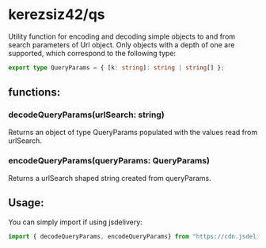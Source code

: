 # kerezsiz42/qs
Utility function for encoding and decoding simple objects to and from search parameters of Url object. Only objects with a depth of one are supported, which correspond to the following type:
```ts
export type QueryParams = { [k: string]: string | string[] };
```
## functions:
### decodeQueryParams(urlSearch: string)
Returns an object of type QueryParams populated with the values read from urlSearch.
### encodeQueryParams(queryParams: QueryParams)
Returns a urlSearch shaped string created from queryParams.

## Usage:
You can simply import if using jsdelivery:
```ts
import { decodeQueryParams, encodeQueryParams} from "https://cdn.jsdelivr.net/gh/kerezsiz42/qs/qs.ts"
```